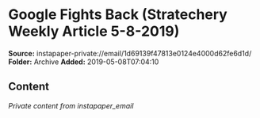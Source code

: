 # Google Fights Back (Stratechery Weekly Article 5-8-2019)

**Source:** instapaper-private://email/1d69139f47813e0124e4000d62fe6d1d/
**Folder:** Archive
**Added:** 2019-05-08T07:04:10




## Content
*Private content from instapaper_email*
